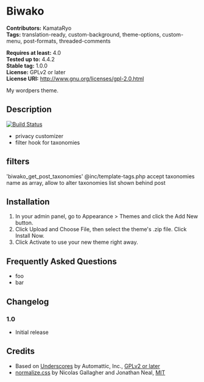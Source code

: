 # Biwako #

**Contributors:** KamataRyo  
**Tags:** translation-ready, custom-background, theme-options, custom-menu, post-formats, threaded-comments  

**Requires at least:** 4.0  
**Tested up to:** 4.4.2  
**Stable tag:** 1.0.0  
**License:** GPLv2 or later  
**License URI:** http://www.gnu.org/licenses/gpl-2.0.html  

My wordpers theme.

## Description ##

[![Build Status](https://travis-ci.org/KamataRyo/biwako.svg?branch=master)](https://travis-ci.org/KamataRyo/biwako)
- privacy customizer
- filter hook for taxonomies

## filters ##

'biwako_get_post_taxonomies'
@inc/template-tags.php
accept taxonomies name as array, allow to alter taxonomies list shown behind post

## Installation ##

1. In your admin panel, go to Appearance > Themes and click the Add New button.
2. Click Upload and Choose File, then select the theme's .zip file. Click Install Now.
3. Click Activate to use your new theme right away.

## Frequently Asked Questions ##

- foo
- bar

## Changelog ##

### 1.0
* Initial release
###
## Credits ##

* Based on [Underscores](http://underscores.me/) by Automattic, Inc., [GPLv2 or later](https://www.gnu.org/licenses/gpl-2.0.html)
* [normalize.css](http://necolas.github.io/normalize.css/) by Nicolas Gallagher and Jonathan Neal, [MIT](http://opensource.org/licenses/MIT)

